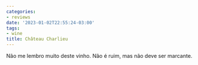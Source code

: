 ```yaml
---
categories:
- reviews
date: '2023-01-02T22:55:24-03:00'
tags:
- wine
title: Château Charlieu
---
```


Não me lembro muito deste vinho. Não é ruim, mas não deve ser marcante.